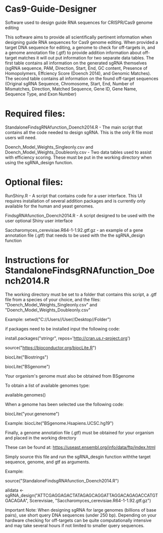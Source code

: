 # Cas9-Guide-Designer
Software used to design guide RNA sequences for CRISPR/Cas9 genome editing

This software aims to provide all scientifically pertinent information when designing guide RNA sequences for Cas9 genome editing. When provided a target DNA sequence for editing, a genome to check for off-targets in, and a genome annotation file (.gtf) to provide addition information about off-target matches it will out put information for two separate data tables. The first table contains all information on the generated sgRNA themselves (sgRNA sequence, PAM, Direction, Start, End, GC content, Presence of Homopolymers, Effciency Score (Doench 2014), and Genomic Matches). The second table contains all information on the found off-target sequences (Original sgRNA Sequence, Chromosome, Start, End, Number of Mismatches, Direction, Matched Sequence, Gene ID, Gene Name, Sequence Type, and Exon Number)

# Required files:
StandaloneFindsgRNAfunction_Doench2014.R - The main script that contains all the code needed to design sgRNA. This is the only R file most users will need.

Doench_Model_Weights_Singleonly.csv and Doench_Model_Weights_Doubleonly.csv - Two data tables used to assist with efficiency scoring. These must be put in the working directory when using the sgRNA_design function.

# Optional files:
RunShiny.R - A script that contains code for a user interface. This UI requires installation of several addition packages and is currently only available for the human and yeast genomes.

FindsgRNAfunction_Doench2014.R - A script designed to be used with the user optional Shiny user interface

Saccharomyces_cerevisiae.R64-1-1.92.gtf.gz - an example of a gene annotation file (.gtf) that needs to be used with the the sgRNA_design function

# Instructions for StandaloneFindsgRNAfunction_Doench2014.R
The working directory must be set to a folder that contains this script, a .gtf file from a species of your choice, and the files: "Doench_Model_Weights_Singleonly.csv" and "Doench_Model_Weights_Doubleonly.csv"


Example: setwd("C://Users//User//Desktop//Folder")

if packages need to be installed input the following code:

install.packages("stringr", repos='http://cran.us.r-project.org')

source("https://bioconductor.org/biocLite.R")

biocLite("Biostrings")

biocLite("BSgenome")


Your organism's genome must also be obtained from BSgenome

To obtain a list of available genomes type:

available.genomes()

When a genome has been selected use the following code:

biocLite("your.genenome")

Example: biocLite("BSgenome.Hsapiens.UCSC.hg19")


Finally, a genome annotation file (.gtf) must be obtained for your organism and placed in the working directory

These can be found at: https://useast.ensembl.org/info/data/ftp/index.html

Simply source this file and run the sgRNA_desgin function withthe target sequence, genome, and gtf as arguments.

Example:

source("StandaloneFindsgRNAfunction_Doench2014.R")

alldata <- sgRNA_design("ATTCGAGGAGACTATAGAGCAGGATTAGGACAGAGACCATGTGACAGAA", Scerevisiae, "Saccharomyces_cerevisiae.R64-1-1.92.gtf.gz")


Important Note: When designing sgRNA for large genomes (billions of base pairs), use short query DNA sequences (under 250 bp). Depending on your hardware checking for off-targets can be quite computationally intensive and may take several hours if not limited to smaller query sequences.
